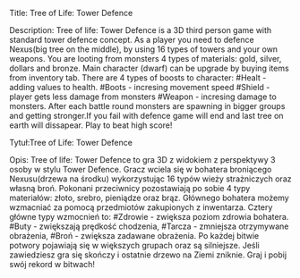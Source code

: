 Title: Tree of Life: Tower Defence

Description:
Tree of life: Tower Defence is a 3D third person game with standard tower defence concept. As a player you need to defence Nexus(big tree on the middle), by using 16 types of towers and your own weapons. You are looting from monsters 4 types of materials: gold, silver, dollars and bronze.  Main character (dwarf) can be upgrade by buying items from inventory tab. There are 4 types of boosts to character: 
#Healt - adding values to health.
#Boots - incresing movement speed 
#Shield - player gets less damage from monsters
#Weapon - incresing damage to monsters. 
After each battle round monsters are spawning in bigger groups and getting stronger.If you fail with defence game will end and last tree on earth will dissapear. Play to beat high score!


Tytuł:Tree of Life: Tower Defence

Opis:
Tree of life: Tower Defence to gra 3D z widokiem z perspektywy 3 osoby w stylu Tower Defence. Gracz wciela się w bohatera broniącego Nexusu(drzewa na środku) wykorzystując 16 typów wieży strażniczych oraz własną broń. Pokonani przeciwnicy pozostawiają po sobie 4 typy materiałów: złoto, srebro, pieniądze oraz brąz. Głównego bohatera możemy wzmacniać za pomocą przedmiotów zakupionych z inwentarza. Cztery główne typy wzmocnień to: 
#Zdrowie - zwiększa poziom zdrowia bohatera. 
#Buty - zwiększają prędkość chodzenia, 
#Tarcza - zmniejsza otrzymywane obrażenia, 
#Broń - zwiększa zadawane obrażenia. 
Po każdej bitwie potwory pojawiają się w większych grupach oraz są silniejsze. Jeśli zawiedziesz gra się skończy i ostatnie drzewo na Ziemi zniknie. Graj i pobij swój rekord w bitwach!


